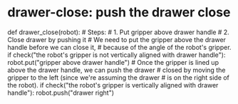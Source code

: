 # drawer-close: push the drawer close
def drawer_close(robot):
    # Steps:
    #  1. Put gripper above drawer handle
    #  2. Close drawer by pushing it
    # We need to put the gripper above the drawer handle before we can close it,
    # because of the angle of the robot's gripper.
    if check("the robot's gripper is not vertically aligned with drawer handle"):
        robot.put("gripper above drawer handle")
    # Once the gripper is lined up above the drawer handle, we can push the drawer
    # closed by moving the gripper to the left (since we're assuming the drawer
    # is on the right side of the robot).
    if check("the robot's gripper is vertically aligned with drawer handle"):
        robot.push("drawer right")